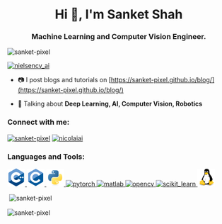 <h1 align="center">Hi 👋, I'm Sanket Shah</h1>
<h3 align="center">Machine Learning and Computer Vision Engineer.</h3>

<p align="left"> <img src="https://komarev.com/ghpvc/?username=sanket-pixel&label=Profile%20views&color=0e75b6&style=flat-square" alt="sanket-pixel" /> </p>

<p align="left"> <a href="https://x.com/sanket_pixel" target="blank"><img src="https://img.shields.io/twitter/follow/sanket_pixel?logo=twitter&style=for-the-badge" alt="nielsencv_ai" /></a> </p>

- 📷 I post blogs and tutorials on [https://sanket-pixel.github.io/blog/](https://sanket-pixel.github.io/blog/)

- 💬 Talking about **Deep Learning, AI, Computer Vision, Robotics**

<h3 align="left">Connect with me:</h3>
<p align="left">
<a href="[https://x.com/sanket_pixel](https://x.com/sanket_pixel)" target="blank"><img align="center" src="https://raw.githubusercontent.com/rahuldkjain/github-profile-readme-generator/master/src/images/icons/Social/twitter.svg" alt="sanket-pixel" height="30" width="40" /></a>
<a href="[https://www.linkedin.com/in/sanket-shah-33a3a2135/](https://www.linkedin.com/in/sanket-shah-33a3a2135/)" target="blank"><img align="center" src="https://raw.githubusercontent.com/rahuldkjain/github-profile-readme-generator/master/src/images/icons/Social/linked-in-alt.svg" alt="nicolaiai" height="30" width="40" /></a>
<!-- <a href="https://www.youtube.com/c/nicolainielsenai" target="blank"><img align="center" src="https://raw.githubusercontent.com/rahuldkjain/github-profile-readme-generator/master/src/images/icons/Social/youtube.svg" alt="nicolainielsenai" height="30" width="40" /></a> -->
</p>

<h3 align="left">Languages and Tools:</h3>
<a href="https://www.w3schools.com/cpp/" target="_blank" rel="noreferrer"> 
    <img src="https://raw.githubusercontent.com/devicons/devicon/master/icons/cplusplus/cplusplus-original.svg" alt="cplusplus" width="40" height="40"/> 
</a> 
<a href="https://www.cprogramming.com/" target="_blank" rel="noreferrer"> 
    <img src="https://raw.githubusercontent.com/devicons/devicon/master/icons/c/c-original.svg" alt="c" width="40" height="40"/> 
</a> 
<a href="https://www.python.org" target="_blank" rel="noreferrer"> 
    <img src="https://raw.githubusercontent.com/devicons/devicon/master/icons/python/python-original.svg" alt="python" width="40" height="40"/> 
</a> 
<a href="https://pytorch.org/" target="_blank" rel="noreferrer"> 
    <img src="https://www.vectorlogo.zone/logos/pytorch/pytorch-icon.svg" alt="pytorch" width="40" height="40"/> 
</a> 
<a href="https://www.mathworks.com/" target="_blank" rel="noreferrer"> 
    <img src="https://upload.wikimedia.org/wikipedia/commons/2/21/Matlab_Logo.png" alt="matlab" width="40" height="40"/> 
</a> 
<a href="https://opencv.org/" target="_blank" rel="noreferrer"> 
    <img src="https://www.vectorlogo.zone/logos/opencv/opencv-icon.svg" alt="opencv" width="40" height="40"/> 
</a> 
<a href="https://scikit-learn.org/" target="_blank" rel="noreferrer"> 
    <img src="https://upload.wikimedia.org/wikipedia/commons/0/05/Scikit_learn_logo_small.svg" alt="scikit_learn" width="40" height="40"/> 
</a> 
<a href="https://www.linux.org/" target="_blank" rel="noreferrer"> 
    <img src="https://raw.githubusercontent.com/devicons/devicon/master/icons/linux/linux-original.svg" alt="linux" width="40" height="40"/> 
</a>


<p>&nbsp;<img align="center" src="https://github-readme-stats.vercel.app/api?username=sanket-pixel&show_icons=true&theme=dark&locale=en" alt="sanket-pixel" /></p>

<p><img align="center" src="https://github-readme-streak-stats.herokuapp.com/?user=sanket-pixel&theme=dark" alt="sanket-pixel" /></p>
